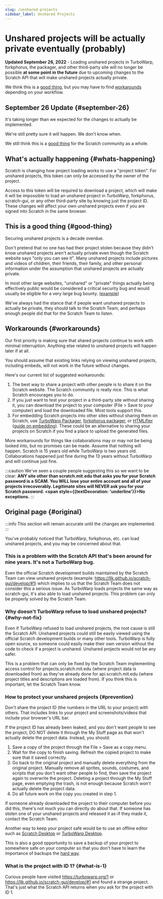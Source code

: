 ```yaml
---
slug: /unshared-projects
sidebar_label: Unshared Projects
---
```


# Unshared projects will be actually private eventually (probably)

<!-- 
  I won't link these in the public website because there will be way too much spam if we do that, but here are relevant links:
  https://github.com/LLK/scratch-gui/pull/8269
  https://github.com/LLK/scratch-www/pull/6773
-->

**Updated September 26, 2022** - Loading unshared projects in TurboWarp, forkphorus, the packager, and other third-party site will no longer be possible **at some point in the future** due to upcoming changes to the Scratch API that will make unshared projects actually private.

We think this is a [good thing](#good-thing), but you may have to find [workarounds](#workarounds) depending on your workflow.

## September 26 Update {#september-26}

<!-- https://scratch.mit.edu/discuss/topic/602417/?page=55#post-6356705 -->
<!-- https://archive.ph/O7bZN -->

It's taking longer than we expected for the changes to actually be implemented.

We're still pretty sure it will happen. We don't know when.

We still think this is a [good thing](#good-thing) for the Scratch community as a whole.

## What's actually happening {#whats-happening}

Scratch is changing how project loading works to use a "project token". For unshared projects, this token can only be accessed by the owner of the project.

Access to this token will be required to download a project, which will make it will be impossible to load an unshared project in TurboWarp, forkphorus, scratch-gui, or any other third-party site by knowing just the project ID. These changes will affect your own unshared projects even if you are signed into Scratch in the same browser.

## This is a good thing {#good-thing}

Securing unshared projects is a decade overdue.

Don't pretend that no one has had their project stolen because they didn't know unshared projects aren't actually private even though the Scratch website says "only you can see it". Many unshared projects include pictures and videos of children, their friends, their family, and other personal information under the assumption that unshared projects are actually private.

In most other large websites, "unshared" or "private" things actually being effectively public would be considered a critical security bug and would usually be eligible for a very large bug bounty. ([example](https://bugs.xdavidhu.me/google/2021/01/11/stealing-your-private-videos-one-frame-at-a-time/))

We've always had the stance that if people want unshared projects to actually be private, they should talk to the Scratch Team, and perhaps enough people did that for the Scratch Team to listen.

## Workarounds {#workarounds}

Our first priority is making sure that shared projects continue to work with minimal interruption. Anything else related to unshared projects will happen later if at all.

You should assume that existing links relying on viewing unshared projects, including embeds, will not work in the future without changes.

Here's our current list of suggested workarounds:

1. The best way to share a project with other people is to share it on the Scratch website. The Scratch community is really nice. This is what Scratch encourages you to do.
1. If you just want to test your project in a third-party site without sharing it, you can download the project to your computer (File > Save to your computer) and load the downloaded file. Most tools support this.
1. For embedding Scratch projects into other sites without sharing them on Scratch, use [TurboWarp Packager](https://packager.turbowarp.org/), [forkphorus packager](https://forkphorus.github.io/packager/), or [HTMLifier](https://sheeptester.github.io/htmlifier/) ([guide on embedding](/packager/embedding)). These could be an alternative to sharing your projects on Scratch if you find a place to upload the generated files.

More workarounds for things like collaborations may or may not be being looked into, but no promises can be made. Assume that nothing will happen. Scratch is 15 years old while TurboWarp is two years old. Collaborations happened just fine during the 13 years without TurboWarp and will continue just fine.

:::caution
We've seen a couple people suggesting this so we want to be clear: **ANY site other than scratch.mit.edu that asks you for your Scratch password is a SCAM. You WILL lose your entire account and all of your projects irrecoverably. Legitimate sites will NEVER ask you for your Scratch password. <span style={{textDecoration: 'underline'}}>No exceptions</span>.**
:::

## Original page {#original}

:::info
This section will remain accurate until the changes are implemented.
:::

You've probably noticed that TurboWarp, forkphorus, etc. can load unshared projects, and you may be concerned about that.

<!-- Reference for "nine years" is https://github.com/scratchblocks/scratchblocks/issues/1 -->
<h3>This is a problem with the Scratch API that's been around for nine years. It's not a TurboWarp bug.</h3>

Even the official Scratch development builds maintained by the Scratch Team can view unshared projects (example: https://llk.github.io/scratch-gui/develop/#1) which implies to us that the Scratch Team does not consider this a serious issue. As TurboWarp loads projects the same way as scratch-gui, it's also able to load unshared projects. This problem can only be properly solved by the Scratch Team.

### Why doesn't TurboWarp refuse to load unshared projects? {#why-not-fix}

Even if TurboWarp refused to load unshared projects, the root cause is still the Scratch API. Unshared projects could still be easily viewed using the official Scratch development builds or many other tools. TurboWarp is fully open source, so someone could easily make their own version without the code to check if a project is unshared. Unshared projects would not be any safer.

This is a problem that can only be fixed by the Scratch Team implementing access control for projects.scratch.mit.edu (where project data is downloaded from) as they've already done for api.scratch.mit.edu (where project titles and descriptions are loaded from). If you think this is important, let the Scratch Team know.

### How to protect your unshared projects {#prevention}

Don't share the project ID (the numbers in the URL to your project) with others. That includes links to your project and screenshots/videos that include your browser's URL bar.

If the project ID has already been leaked, and you don't want people to see the project, DO NOT delete it through the My Stuff page as that won't actually delete the project data. Instead, you should:

1. Save a copy of the project through the File > Save as a copy menu.
2. Wait for the copy to finish saving. Refresh the copied project to make sure that it saved correctly.
3. Go back to the original project and manually delete everything from the original project. Manually remove all sprites, sounds, costumes, and scripts that you don't want other people to find, then save the project again to overwrite the project. Deleting a project through the My Stuff page, even emptying the trash, is not enough because Scratch won't actually delete the project data.
4. Do all future work on the copy you created in step 1.

If someone already downloaded the project to their computer before you did this, there's not much you can directly do about that. If someone has stolen one of your unshared projects and released it as-if they made it, contact the Scratch Team.

Another way to keep your project safe would be to use an offline editor such as [Scratch Desktop](https://scratch.mit.edu/download) or [TurboWarp Desktop](https://desktop.turbowarp.org/).

This is also a good opportunity to save a backup of your project to somewhere safe on your computer so that you don't have to learn the importance of backups the [hard way](https://ocular.jeffalo.net/search?q=project%20disappeared&sort=relevance).

### What is the project with ID 1? {#what-is-1}

Curious people have visited https://turbowarp.org/1 or https://llk.github.io/scratch-gui/develop/#1 and found a strange project. That's just what the Scratch API returns when you ask for the project with ID 1.


